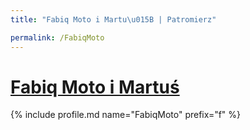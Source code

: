 ```yaml
---
title: "Fabiq Moto i Martu\u015B | Patromierz"

permalink: /FabiqMoto
---
```


# [Fabiq Moto i Martuś](https://patronite.pl/FabiqMoto)

{% include profile.md name="FabiqMoto" prefix="f" %}
